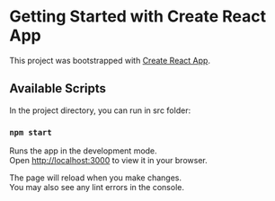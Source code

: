 # Getting Started with Create React App

This project was bootstrapped with [Create React App](https://github.com/preet9121/ReactJs.git).

## Available Scripts

In the project directory, you can run in src folder:

### `npm start`

Runs the app in the development mode.\
Open [http://localhost:3000](http://localhost:3000) to view it in your browser.

The page will reload when you make changes.\
You may also see any lint errors in the console.

